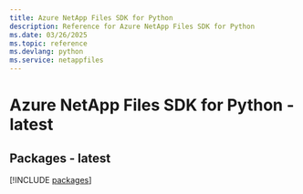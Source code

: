 ```yaml
---
title: Azure NetApp Files SDK for Python
description: Reference for Azure NetApp Files SDK for Python
ms.date: 03/26/2025
ms.topic: reference
ms.devlang: python
ms.service: netappfiles
---
```

# Azure NetApp Files SDK for Python - latest
## Packages - latest
[!INCLUDE [packages](netapp-files-index.md)]